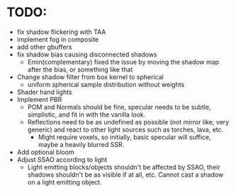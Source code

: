 # TODO:
* fix shadow flickering with TAA
* implement fog in composite
* add other gbuffers
* fix shadow bias causing disconnected shadows
    * Emin(complementary) fixed the issue by moving the shadow map after the bias, or something like that
* Change shadow filter from box kernel to spherical
    * uniform spherical sample distribution without weights
* Shader hand lights
* Implement PBR
    * POM and Normals should be fine, specular needs to be subtle, simplistic, and fit in with the vanilla look.
    * Reflections need to be as undefined as possible (not mirror like, very generic) and react to other light sources such as torches, lava, etc.
        * Might require voxels, so initially, basic specular will suffice, maybe a heavily blurred SSR.
* Add optional bloom
* Adjust SSAO according to light
    * Light emitting blocks/objects shouldn't be affected by SSAO, their shadows shouldn't be as visible if at all, etc. Cannot cast a shadow on a light emitting object.
